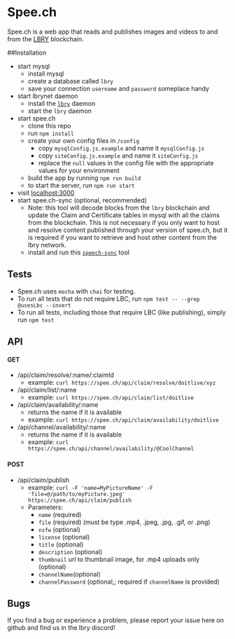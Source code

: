 # Spee.ch
Spee.ch is a web app that reads and publishes images and videos to and from the [LBRY](https://lbry.io/) blockchain.

##Installation
* start mysql
	* install mysql
	* create a database called `lbry`
	* save your connection `username` and `password` someplace handy
* start lbrynet daemon
	* install the [`lbry`](https://github.com/lbryio/lbry) daemon
	* start the `lbry` daemon
* start spee.ch
	* clone this repo
	* run `npm install`
	* create your own config files in `/config`
	  * copy `mysqlConfig.js.example` and name it `mysqlConfig.js`
	  * copy `siteConfig.js.example` and name it `siteConfig.js`
	  * replace the `null` values in the config file with the appropriate values for your environment
	* build the app by running `npm run build`
	* to start the server, run `npm run start`
* visit [localhost:3000](http://localhost:3000)
* start spee.ch-sync (optional, recommended)
    * Note: this tool will decode blocks from the `lbry` blockchain and update the Claim and Certificate tables in mysql with all the claims from the blockchain.  This is not necessary if you only want to host and resolve content published through your version of spee.ch, but it is required if you want to retrieve and host other content from the lbry network.
    * install and run this [`speech-sync`](https://github.com/billbitt/spee.ch-sync) tool

## Tests
* Spee.ch uses `mocha` with `chai` for testing.  
* To run all tests that do not require LBC, run `npm test -- --grep @usesLbc --invert`
* To run all tests, including those that require LBC (like publishing), simply run `npm test`

## API

#### GET
* /api/claim/resolve/:name/:claimId
  * example: `curl https://spee.ch/api/claim/resolve/doitlive/xyz`
* /api/claim/list/:name
  * example: `curl https://spee.ch/api/claim/list/doitlive`
* /api/claim/availability/:name
  * returns the name if it is available
  * example: `curl https://spee.ch/api/claim/availability/doitlive`
* /api/channel/availability/:name
  * returns the name if it is available
  * example: `curl https://spee.ch/api/channel/availability/@CoolChannel`

#### POST
* /api/claim/publish
  * example: `curl -F 'name=MyPictureName' -F 'file=@/path/to/myPicture.jpeg' https://spee.ch/api/claim/publish`
  * Parameters:
    * `name` (required)
    * `file` (required) (must be type .mp4, .jpeg, .jpg, .gif, or .png)
    * `nsfw` (optional)
    * `license` (optional)
    * `title` (optional)
    * `description` (optional)
    * `thumbnail` url to thumbnail image, for .mp4 uploads only (optional)
    * `channelName`(optional)
    * `channelPassword` (optional,; required if `channelName` is provided)

## Bugs
If you find a bug or experience a problem, please report your issue here on github and find us in the lbry discord!
